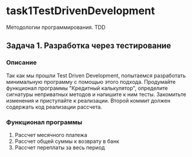 # task1TestDrivenDevelopment
Методологии программирования. TDD
## Задача 1. Разработка через тестирование

### Описание
Так как мы прошли Test Driven Development, попытаемся разработать минимальную программу с помощью этого подхода. Продумайте функционал программы "Кредитный калькулятор", определите сигнатуры неприватных методов и напишите к ним тесты. Закомитьте изменения и приступайте к реализации. Второй коммит должен содержать код реализации рассчета.

### Функционал программы
1. Рассчет месячного платежа
2. Рассчет общей суммы к возврату в банк
3. Рассчет переплаты за весь период


